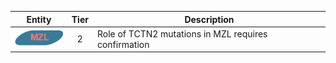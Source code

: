 |Entity|Tier|Description              |
|:----:|:----:|------------------------------|
|![MZL](images/icons/MZL_tier2.png) | 2 | Role of TCTN2 mutations in MZL requires confirmation|
